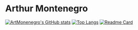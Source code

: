 # Arthur Montenegro

[![ArtMonenegro's GitHub stats](https://github-readme-stats.vercel.app/api?username=ArtMontenegro\&theme=transparent\&show_icons=true\&include_all_commits=true\&show=prs_merged\&rank_icon=github)](https://github.com/ArtMontenegro/github-readme-stats)
[![Top Langs](https://github-readme-stats.vercel.app/api/top-langs/?username=ArtMontenegro\&layout=compact\&theme=transparent\&langs_count=8)](https://github.com/ArtMontenegro/github-readme-stats)
[![Readme Card](https://github-readme-stats.vercel.app/api/pin/?username=ArtMontenegro&repo=salmos)](https://github.com/ArtMontenegro/github-readme-stats)
